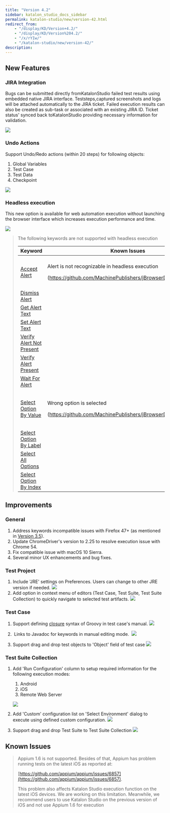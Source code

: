 ```yaml
---
title: "Version 4.2"
sidebar: katalon_studio_docs_sidebar
permalink: katalon-studio/new/version-42.html
redirect_from:
    - "/display/KD/Version+4.2/"
    - "/display/KD/Version%204.2/"
    - "/x/rYIw/"
    - "/katalon-studio/new/version-42/"
description:
---
```

New Features
------------

### JIRA Integration

Bugs can be submitted directly fromKatalonStudio failed test results using embedded native JIRA interface. Teststeps,captured screenshots and logs will be attached automatically to the JIRA ticket. Failed execution results can also be created as sub-task or associated with an existing JIRA ID. Ticket status' synced back toKatalonStudio providing necessary information for validation.  

![](https://github.com/katalon-studio/docs-images/raw/master/katalon-studio/new/version-42/image2016-11-1-183A93A57.png)

### Undo Actions

Support Undo/Redo actions (within 20 steps) for following objects:

1.  Global Variables
2.  Test Case
3.  Test Data
4.  Checkpoint

![](https://github.com/katalon-studio/docs-images/raw/master/katalon-studio/new/version-42/image2016-11-1-183A103A53.png)


### Headless execution

This new option is available for web automation execution without launching the browser interface which increases execution performance and time.

![](https://github.com/katalon-studio/docs-images/raw/master/katalon-studio/new/version-42/image2016-11-2-163A113A37.png)

> The following keywords are not supported with headless execution
>
> <table><thead><tr><th>Keyword</th><th>Known Issues</th><th>Impact</th></tr></thead><tbody><tr><td><a class="external-link" href="http://docs.katalon.com/display/KD/%5BWebUI%5D+Accept+Alert" rel="nofollow">Accept Alert</a></td><td><p>Alert is not recognizable in headless execution</p><p>(<a class="external-link" href="https://github.com/MachinePublishers/jBrowserDriver/issues/147" rel="nofollow">https://github.com/MachinePublishers/jBrowserDriver/issues/147</a>)</p></td><td>Alert keywords can't be used for verification</td></tr><tr><td><a class="external-link" href="http://docs.katalon.com/display/KD/%5BWebUI%5D+Dismiss+Alert" rel="nofollow">Dismiss Alert</a></td></tr><tr><td><a class="external-link" href="http://docs.katalon.com/display/KD/%5BWebUI%5D+Get+Alert+Text" rel="nofollow">Get Alert Text</a></td></tr><tr><td><a class="external-link" href="http://docs.katalon.com/display/KD/%5BWebUI%5D+Set+Alert+Text" rel="nofollow">Set Alert Text</a></td></tr><tr><td><a class="external-link" href="http://docs.katalon.com/display/KD/%5BWebUI%5D+Verify+Alert+Not+Present" rel="nofollow">Verify Alert Not Present</a></td></tr><tr><td><a class="external-link" href="http://docs.katalon.com/display/KD/%5BWebUI%5D+Verify+Alert+Present" rel="nofollow">Verify Alert Present</a></td></tr><tr><td><a class="external-link" href="http://docs.katalon.com/display/KD/%5BWebUI%5D+Wait+For+Alert" rel="nofollow">Wait For Alert</a></td></tr><tr><td><a class="external-link" href="http://docs.katalon.com/display/KD/%5BWebUI%5D+Select+Option+By+Value" rel="nofollow">Select Option By Value</a></td><td><p>Wrong option is selected</p><p>(<a class="external-link" href="https://github.com/MachinePublishers/jBrowserDriver/issues/148" rel="nofollow">https://github.com/MachinePublishers/jBrowserDriver/issues/148</a>)</p></td><td>Options could not be selected as expected</td></tr><tr><td><a class="external-link" href="http://docs.katalon.com/display/KD/%5BWebUI%5D+Select+Option+By+Label" rel="nofollow">Select Option By Label</a></td></tr><tr><td><a class="external-link" href="http://docs.katalon.com/display/KD/%5BWebUI%5D+Select+All+Option" rel="nofollow">Select All Options</a></td></tr><tr><td><a class="external-link" href="http://docs.katalon.com/display/KD/%5BWebUI%5D+Select+Option+By+Index" rel="nofollow">Select Option By Index</a></td></tr></tbody></table>

Improvements
------------

### General

1.  Address keywords incompatible issues with Firefox 47+ (as mentioned in [Version 3.5](/display/KD/Version+3.5)).
2.  Update ChromeDriver's version to 2.25 to resolve execution issue with Chrome 54.
3.  Fix compatible issue with macOS 10 Sierra. 
4.  Several minor UX enhancements and bug fixes. 



### Test Project

1.  Include 'JRE' settings on Preferences. Users can change to other JRE version if needed.
    ![](https://github.com/katalon-studio/docs-images/raw/master/katalon-studio/new/version-42/image2016-11-1-183A153A42.png)
2.  Add option in context menu of editors (Test Case, Test Suite, Test Suite Collection) to quickly navigate to selected test artifacts.
    ![](https://github.com/katalon-studio/docs-images/raw/master/katalon-studio/new/version-42/image2016-11-1-183A193A24.png)



### Test Case

1.  Support defining [closure](http://groovy-lang.org/closures.html) syntax of Groovy in test case's manual.
    ![](https://github.com/katalon-studio/docs-images/raw/master/katalon-studio/new/version-42/image2016-11-1-183A243A9.png)


2.   Links to Javadoc for keywords in manual editing mode. 
    ![](https://github.com/katalon-studio/docs-images/raw/master/katalon-studio/new/version-42/image2016-11-1-183A243A45.png)


3.  Support drag and drop test objects to 'Object' field of test case
    ![](https://github.com/katalon-studio/docs-images/raw/master/katalon-studio/new/version-42/image2016-11-4-143A233A23.png)



### Test Suite Collection

1.  Add 'Run Configuration' column to setup required information for the following execution modes:

    1.  Android
    2.  iOS
    3.  Remote Web Server

    ![](https://github.com/katalon-studio/docs-images/raw/master/katalon-studio/new/version-42/image2016-11-1-183A323A35.png)


2.  Add 'Custom' configuration list on 'Select Environment' dialog to execute using defined custom configuration.
    ![](https://github.com/katalon-studio/docs-images/raw/master/katalon-studio/new/version-42/image2016-11-1-183A343A38.png)


3.  Support drag and drop Test Suite to Test Suite Collection
    ![](https://github.com/katalon-studio/docs-images/raw/master/katalon-studio/new/version-42/image2016-11-1-183A363A24.png)

Known Issues
------------

> Appium 1.6 is not supported. Besides of that, Appium has problem running tests on the latest iOS as reported at: 
>
> [https://github.com/appium/appium/issues/6857](https://github.com/appium/appium/issues/6857).
>
> This problem also affects Katalon Studio execution function on the latest iOS devices. We are working on this limitation. Meanwhile, we recommend users to use Katalon Studio on the previous version of iOS and not use Appium 1.6 for execution